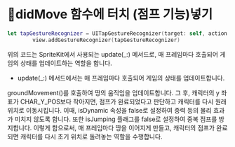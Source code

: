 # 📍didMove 함수에 터치 (점프 기능)넣기
```swift
let tapGestureRecognizer = UITapGestureRecognizer(target: self, action: #selector(jump(_:)))
        view.addGestureRecognizer(tapGestureRecognizer)
```

위의 코드는 SpriteKit에서 사용되는 update(_:) 메서드로, 매 프레임마다 호출되어 게임의 상태를 업데이트하는 역할을 합니다.

- update(_:) 메서드에서는 매 프레임마다 호출되어 게임의 상태를 업데이트합니다.

groundMovement()를 호출하여 땅의 움직임을 업데이트합니다.
그 후, 캐릭터의 y 좌표가 CHAR_Y_POS보다 작아지면, 점프가 완료되었다고 판단하고 캐릭터를 다시 원래 위치로 이동시킵니다. 이때, isDynamic 속성을 false로 설정하여 중력 등의 물리 효과가 미치지 않도록 합니다. 또한 isJumping 플래그를 false로 설정하여 중복 점프를 방지합니다.
이렇게 함으로써, 매 프레임마다 땅을 이어지게 만들고, 캐릭터의 점프가 완료되면 캐릭터를 다시 초기 위치로 돌려놓는 역할을 수행합니다.
